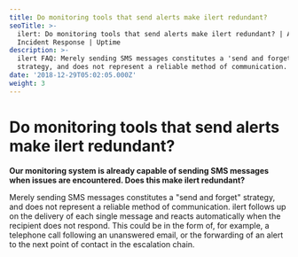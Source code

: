 ```yaml
---
title: Do monitoring tools that send alerts make ilert redundant?
seoTitle: >-
  ilert: Do monitoring tools that send alerts make ilert redundant? | Alerting |
  Incident Response | Uptime
description: >-
  ilert FAQ: Merely sending SMS messages constitutes a 'send and forget'
  strategy, and does not represent a reliable method of communication.
date: '2018-12-29T05:02:05.000Z'
weight: 3
---
```


# Do monitoring tools that send alerts make ilert redundant?

**Our monitoring system is already capable of sending SMS messages when issues are encountered. Does this make ilert redundant?**

Merely sending SMS messages constitutes a "send and forget" strategy, and does not represent a reliable method of communication. ilert follows up on the delivery of each single message and reacts automatically when the recipient does not respond. This could be in the form of, for example, a telephone call following an unanswered email, or the forwarding of an alert to the next point of contact in the escalation chain.

